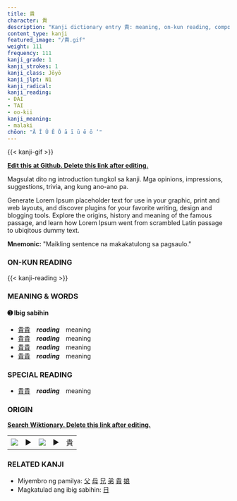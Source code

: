```yaml
---
title: 貴
character: 貴
description: "Kanji dictionary entry 貴: meaning, on-kun reading, compounds, origin, related kanji"
content_type: kanji
featured_image: "/貴.gif"
weight: 111
frequency: 111
kanji_grade: 1
kanji_strokes: 1
kanji_class: Jōyō
kanji_jlpt: N1
kanji_radical: 
kanji_reading: 
- DAI
- TAI
- oo-kii
kanji_meaning:
- malaki
chōon: "Ā Ī Ū Ē Ō ā ī ū ē ō ’"
---
```

[//]: # (Don't edit the line below. Kanji animated GIF code is automatically generated.)
{{< kanji-gif >}}

[//]: # (Edit below this line.)

**[Edit this at Github. Delete this link after editing.](https://github.com/tim0g/tim/tree/main/content/kanji/貴/index.md)**

Magsulat dito ng introduction tungkol sa kanji. Mga opinions, impressions, suggestions, trivia, ang kung ano-ano pa.

Generate Lorem Ipsum placeholder text for use in your graphic, print and web layouts, and discover plugins for your favorite writing, design and blogging tools. Explore the origins, history and meaning of the famous passage, and learn how Lorem Ipsum went from scrambled Latin passage to ubiqitous dummy text.
 
**Mnemonic:** "Maikling sentence na makakatulong sa pagsaulo."

### ON-KUN READING

[//]: # (Don't edit the line below. ON-KUN READING code is automatically generated.)
{{< kanji-reading >}}

### MEANING & WORDS

#### ➊ **Ibig sabihin**
  - [貴](../貴)[貴](../貴)　***reading***　meaning
  - [貴](../貴)[貴](../貴)　***reading***　meaning
  - [貴](../貴)[貴](../貴)　***reading***　meaning
  - [貴](../貴)[貴](../貴)　***reading***　meaning

### SPECIAL READING
  - [貴](../貴)[貴](../貴)　***reading***　meaning

### ORIGIN

**[Search Wiktionary. Delete this link after editing.](https://wiktionary.org/wiki/貴)**
<table class="kanji-table"><tr><td>
<img src="60px-貴-bronze.svg.png">
</td><td>▶</td><td>
<img src="60px-貴-oracle.svg.png">
</td><td>▶</td>
<td class="kanji-origin">貴</td>
</tr></table>

### RELATED KANJI
- Miyembro ng pamilya: [父](../父) [母](../母) [兄](../兄) [弟](../弟) [貴](../貴) [娘](../娘)
- Magkatulad ang ibig sabihin: [日](../日)
